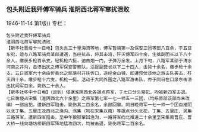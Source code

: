 ### 包头附近我歼傅军骑兵  淮阴西北蒋军窜扰溃败

1946-11-14
第1版()
专栏：

    包头附近我歼傅军骑兵
    淮阴西北蒋军窜扰溃败
    【新华社晋绥十一日电】包头东三十里海流等地，傅军暂骑第一及保安三团等部八百余，于五日东犯，适与八路军骑兵某部遭遇，当经抗击，将其击溃，歼灭傅军四十余，生擒副团长以下八十余人，缴获步枪百余支，轻机枪六挺，迫击炮一门，子弹万余发。上月下旬，八路军某部于清水河南之井沟，击溃出扰之傅军保安警察队，活捉副营长以下二十四人，击毙十余名，缴步枪十余支。五日阎军六十余由忻县北之部落村开往忻口，途经金山铺，即遭预伏该地之游击队袭击，歼灭四十余，缴步枪十六支，机枪一挺。活动于大同外围之八路军游击队，亦于同日在口泉东击溃出扰阎军百余，毙伤二十余人。
    【新华社华中十日电】（迟到）侵据淮阴西北各据点蒋军，于七日分头窜犯，均被新四军击退。七日晚侵占宋集（淮阴西北六十余里）之蒋军第七军一七一师五一三团，（均系原部该部尚未改编）一部出犯，遭新四军阻击，毙伤其二百余名，余部回窜。同日晚蒋军一七一师一个团自淮阴以北丁集、五里庄及西北之渔沟、涡集（均在宋集以南）等据点分头北犯，丁集、五里庄、涡集三路蒋军，遭新四军阻击，至中午狼狈窜回渔沟，一路蒋军向北推进二十余里至宋集南曹庄、曹大桥一线向塘坊桥新四军阵地猛攻四次，均被击退，毙伤蒋军二百余名。
